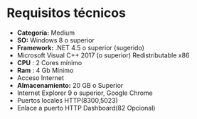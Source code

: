 # Requisitos técnicos

- **Categoría:** Medium
- **SO:** Windows 8 o superior
- **Framework:** .NET 4.5 o superior (sugerido)
- Microsoft Visual C++ 2017 (o superior) Redistributable x86
- **CPU** : 2 Cores mínimo
- **Ram** : 4 Gb Mínimo
- Acceso Internet
- **Almacenamiento:** 20 GB o Superior
- Internet Explorer 9 o superior, Google Chrome
- Puertos locales HTTP(8300,5023)
- Enlace a puerto HTTP Dashboard(82 Opcional)